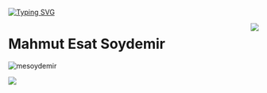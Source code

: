[![Typing SVG](https://readme-typing-svg.herokuapp.com/?lines=Mahmut+Esat+Soydemir)](https://git.io/typing-svg)

<img align='right' src="https://github-readme-stats.vercel.app/api?username=mesoydemir&show_icons=true">

# Mahmut Esat Soydemir
<p align="left"> <img src="https://komarev.com/ghpvc/?username=mesoydemir" alt="mesoydemir" /> </p>


[![](https://img.shields.io/github/followers/mesoydemir?style=social)](https://www.github.com/mesoydemir)
